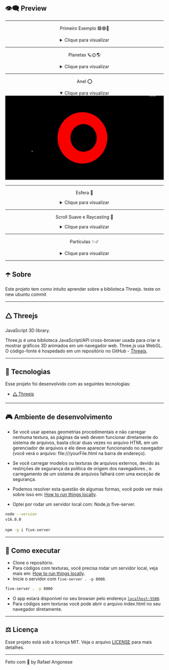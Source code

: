 ## 👁️‍🗨️ **Preview**

---

<div align="center">

Primeiro Exemplo 🟩🟢🔺

<details>
<summary>Clique para visualizar</summary>
<img alt="index" src=".github/animation.gif">
</details>

---

Planetas 🪐🌞🌎

<details>
<summary>Clique para visualizar</summary>
<img alt="index" src=".github/planets.gif">
</details>

---

Anel ⭕️

<details open>
<summary>Clique para visualizar</summary>
<img alt="index" src=".github/ring.gif">
</details>


---

Esfera 🔮

<details>
<summary>Clique para visualizar</summary>
<img alt="index" src=".github/sphere.gif">
</details>

---

Scroll Suave e Raycasting 🎨

<details>
<summary>Clique para visualizar</summary>
<img alt="index" src=".github/smooth_scroll.gif">
</details>

---

Partículas ✨☄️

<details>
<summary>Clique para visualizar</summary>
<img alt="index" src=".github/particles.gif">
</details>

</div>

---

## ☂️ **Sobre**

Este projeto tem como intuito aprender sobre a biblioteca Threejs. teste on new ubuntu commit

---

## 🛆 **Threejs**

JavaScript 3D library.

Three.js é uma biblioteca JavaScript/API cross-browser usada para criar e mostrar gráficos 3D animados em um navegador web. Three.js usa WebGL. O código-fonte é hospedado em um repositório no GitHub - [Threejs](https://github.com/mrdoob/three.js).

---

## 🧪 **Tecnologias**

Esse projeto foi desenvolvido com as seguintes tecnologias:

- [🛆 Threejs](https://threejs.org/)

---

## 🎮 **Ambiente de desenvolvimento**

- Se você usar apenas geometrias procedimentais e não carregar nenhuma textura, as páginas da web devem funcionar diretamente do sistema de arquivos, basta clicar duas vezes no arquivo HTML em um gerenciador de arquivos e ele deve aparecer funcionando no navegador (você verá o arquivo: file:///yourFile.html na barra de endereço).

- Se você carregar modelos ou texturas de arquivos externos, devido às restrições de segurança da política de origem dos navegadores , o carregamento de um sistema de arquivos falhará com uma exceção de segurança.

- Podemos resolver esta questão de algumas formas, você pode ver mais sobre isso em: [How to run things locally](https://threejs.org/docs/index.html#manual/en/introduction/How-to-run-things-locally).

- Optei por rodar um servidor local com: Node.js five-server.

```bash
node --version
v16.0.0

npm -g i five-server
```

---

## **🚀 Como executar**

- Clone o repositório.
- Para códigos com texturas, você precisa rodar um servidor local, veja mais em: [How to run things locally](https://threejs.org/docs/index.html#manual/en/introduction/How-to-run-things-locally).
- Inicie o servidor com `five-server . -p 8000`.

```bash
five-server . -p 8000
```

- O app estará disponível no seu browser pelo endereço [`localhost:5500`](http://localhost:5500).
- Para códigos sem texturas você pode abrir o arquivo index.html no seu navegador diretamente.

---

## ⚖️ **Licença**

Esse projeto está sob a licença MIT. Veja o arquivo [LICENSE](LICENSE.md) para mais detalhes.

---

Feito com 💜 by Rafael Angonese
